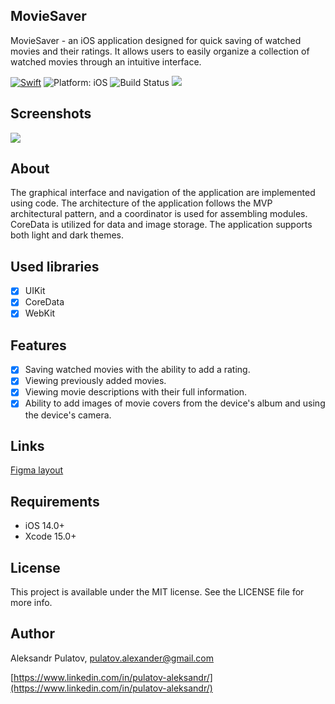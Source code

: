 ## **MovieSaver**

MovieSaver - an iOS application designed for quick saving of watched movies and their ratings. It allows users to easily organize a collection of watched movies through an intuitive interface.

<a href="https://developer.apple.com/swift/"><img src="https://img.shields.io/badge/Swift-5.0-orange.svg" alt="Swift"/></a>
<img src="https://img.shields.io/badge/Platform-iOS%2014.0+-lightgrey.svg" alt="Platform: iOS">
<img src="https://travis-ci.org/louisdh/textor.svg?branch=master" alt="Build Status">
<img src="https://img.shields.io/cocoapods/l/BadgeSwift.svg?style=flat"/>

## Screenshots

<a href="#" align="center"><img src="Screenshots/demoFirst.gif"></a>

## About

The graphical interface and navigation of the application are implemented using code. The architecture of the application follows the MVP architectural pattern, and a coordinator is used for assembling modules. CoreData is utilized for data and image storage. The application supports both light and dark themes.

## Used libraries

- [x] UIKit
- [x] CoreData
- [x] WebKit

## Features

- [x] Saving watched movies with the ability to add a rating.
- [x] Viewing previously added movies.
- [x] Viewing movie descriptions with their full information.
- [x] Ability to add images of movie covers from the device's album and using the device's camera.

## Links

[Figma layout](https://www.figma.com/file/xBdRLM4cWqevHWsBbhV3Kc/Movie-Saver?node-id=0%3A1)

## Requirements

- iOS 14.0+
- Xcode 15.0+
  
## License

This project is available under the MIT license. See the LICENSE file for more info.

## Author

Aleksandr Pulatov, [pulatov.alexander@gmail.com](mailto:pulatov.alexander@gmail.com)

[https://www.linkedin.com/in/pulatov-aleksandr/](https://www.linkedin.com/in/pulatov-aleksandr/)
